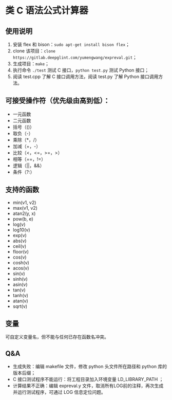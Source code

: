 # 类 C 语法公式计算器

## 使用说明

1. 安装 flex 和 bison：`sudo apt-get install bison flex`；
1. clone 该项目：`clone https://gitlab.deepglint.com/yumengwang/expreval.git`；
2. 生成项目：`make`；
3. 执行命令 `./test` 测试 C 接口，`python test.py` 测试 Python 接口；
4. 阅读 test.cpp 了解 C 接口调用方法，阅读 test.py 了解 Python 接口调用方法。

## 可接受操作符（优先级由高到低）：

* 一元函数
* 二元函数
* 括号（()）
* 取负（-）
* 乘除（*，/）
* 加减（+，-）
* 比较（<，<=，>=，>）
* 相等（==，!=）
* 逻辑（||，&&）
* 条件（?:）

## 支持的函数
* min(v1, v2)
* max(v1, v2)
* atan2(y, x)
* pow(b, e)
* log(v)
* log10(v)
* exp(v)
* abs(v)
* ceil(v)
* floor(v)
* cos(v)
* cosh(v)
* acos(v)
* sin(v)
* sinh(v)
* asin(v)
* tan(v)
* tanh(v)
* atan(v)
* sqrt(v)

## 变量

可自定义变量名，但不能与任何已存在函数名冲突。

## Q&A

* 生成失败：编辑 makefile 文件，修改 python 头文件所在路径和 python 库的版本后缀；
* C 接口测试程序不能运行：将工程目录加入环境变量 LD_LIBRARY_PATH ；
* 计算结果不正确：编辑 expreval.y 文件，取消所有LOG前的注释，再次生成并运行测试程序，可通过 LOG 信息定位问题。
